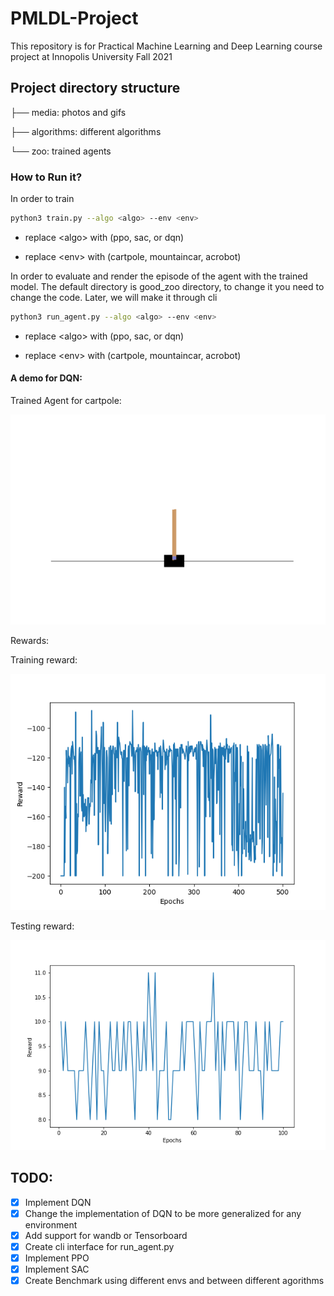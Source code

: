 # PMLDL-Project
This repository is for Practical Machine Learning and Deep Learning course project at Innopolis University Fall 2021

## Project directory structure

├── media: photos and gifs

├── algorithms: different algorithms

└── zoo: trained agents

### How to Run it?

In order to train
```bash
python3 train.py --algo <algo> --env <env>
```
* replace \<algo> with (ppo, sac, or dqn)
  
* replace \<env> with (cartpole, mountaincar, acrobot)
  
  
In order to evaluate and render the episode of the agent with the trained model. The default directory is good_zoo directory, to change it you need to change the code. Later, we will make it through cli
```bash
python3 run_agent.py --algo <algo> --env <env>
```

* replace \<algo> with (ppo, sac, or dqn)
  
* replace \<env> with (cartpole, mountaincar, acrobot)

#### A demo for DQN:

Trained Agent for cartpole:

![Trained Agent](https://github.com/hany606/PMLDL-Project/blob/main/media/gif/dqn.gif)

Rewards:

Training reward:

![Best model training](https://github.com/hany606/PMLDL-Project/blob/main/zoo/dqn/best_model_dqn.png)

Testing reward:

![Best model training](https://github.com/hany606/PMLDL-Project/blob/main/zoo/dqn/best_model_dqn_testing.png)


## TODO:
- [X] Implement DQN
- [X] Change the implementation of DQN to be more generalized for any environment
- [X] Add support for wandb or Tensorboard
- [X] Create cli interface for run_agent.py
- [X] Implement PPO
- [X] Implement SAC
- [X] Create Benchmark using different envs and between different agorithms

